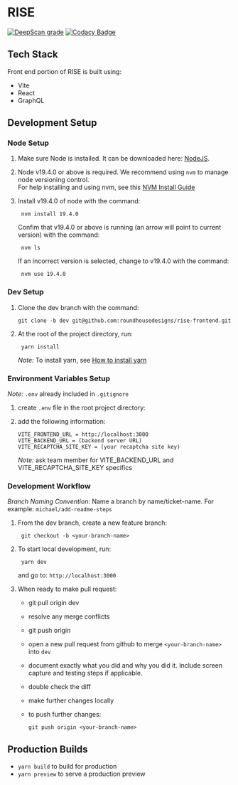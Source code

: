 # RISE

[![DeepScan grade](https://deepscan.io/api/teams/14424/projects/24864/branches/769714/badge/grade.svg)](https://deepscan.io/dashboard#view=project\&tid=14424\&pid=24864\&bid=769714)
[![Codacy Badge](https://app.codacy.com/project/badge/Grade/64f466be6e654cd2a2bb790971fb07ef)](https://app.codacy.com/gh/roundhousedesigns/rise-frontend/dashboard?utm_source=gh\&utm_medium=referral\&utm_content=\&utm_campaign=Badge_grade)

## Tech Stack

Front end portion of RISE is built using:

*   Vite
*   React
*   GraphQL

## Development Setup

### Node Setup

1.  Make sure Node is installed. It can be downloaded here: [NodeJS](https://nodejs.org/en/download).
2.  Node v19.4.0 or above is required.  We recommend using `nvm` to manage node versioning control.\
    For help installing and using nvm, see this [NVM Install Guide](https://www.freecodecamp.org/news/node-version-manager-nvm-install-guide/)
3.  Install v19.4.0 of node with the command:

         nvm install 19.4.0

    Confim that v19.4.0 or above is running (an arrow will point to current version) with the command:

         nvm ls

    If an incorrect version is selected, change to v19.4.0 with the command:

         nvm use 19.4.0

### Dev Setup

1.  Clone the dev branch with the command:

        git clone -b dev git@github.com:roundhousedesigns/rise-frontend.git

2.  At the root of the project directory, run:

         yarn install

    *Note:* To install yarn, see [How to install yarn](https://classic.yarnpkg.com/lang/en/docs/install/#mac-stable)

### Environment Variables Setup

*Note:* `.env` already included in `.gitignore`

1.  create `.env` file in the root project directory:
2.  add the following information:

        VITE_FRONTEND_URL = http://localhost:3000
        VITE_BACKEND_URL = (backend server URL)
        VITE_RECAPTCHA_SITE_KEY = (your recaptcha site key)

    *Note:* ask team member for VITE\_BACKEND\_URL and VITE\_RECAPTCHA\_SITE\_KEY specifics

### Development Workflow

*Branch Naming Convention:* Name a branch by name/ticket-name.  For example: `michael/add-readme-steps`

1.  From the dev branch, create a new feature branch:

         git checkout -b <your-branch-name>

2.  To start local development, run:

         yarn dev

    and go to: `http://localhost:3000`

3.  When ready to make pull request:
    *   git pull origin dev
    *   resolve any merge conflicts
    *   git push origin <your-branch-name>
    *   open a new pull request from github to merge `<your-branch-name>` into `dev`
    *   document exactly what you did and why you did it. Include screen capture and testing steps if applicable.
    *   double check the diff
    *   make further changes locally
    *   to push further changes:

            git push origin <your-branch-name>

## Production Builds

*   `yarn build` to build for production
*   `yarn preview` to serve a production preview
